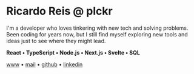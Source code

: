 # Ricardo Reis @ plckr

I'm a developer who loves tinkering with new tech and solving problems. Been coding for years now, but I still find myself exploring new tools and ideas just to see where they might lead.

**React • TypeScript • Node.js • Next.js • Svelte • SQL**

[www](http://plckr.dev) • [mail](mailto:ricardo@plckr.dev) • [github](https://www.github.com/plckr) • [linkedin](https://www.linkedin.com/in/ricardoreis2)
